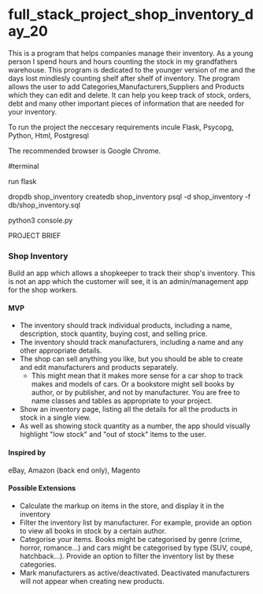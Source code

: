 # full_stack_project_shop_inventory_day_20

This is a program that helps companies manage their inventory. As a young person I spend hours and hours counting the stock in my grandfathers
warehouse. This program is dedicated to the younger version of me and the days lost mindlesly counting shelf after shelf of inventory.
The program allows the user to add Categories,Manufacturers,Suppliers and Products which they can edit and delete.
It can help you keep track of stock, orders, debt and many other important pieces of information that are needed for your inventory.

To run the project the neccesary requirements incule Flask, Psycopg, Python, Html, Postgresql

The recommended browser is Google Chrome.

#terminal

run flask

dropdb shop_inventory
createdb shop_inventory
psql -d shop_inventory -f db/shop_inventory.sql

python3 console.py

PROJECT BRIEF

### Shop Inventory

Build an app which allows a shopkeeper to track their shop's inventory. This is not an app which the customer will see, it is an admin/management app for the shop workers.

#### MVP

* The inventory should track individual products, including a name, description, stock quantity, buying cost, and selling price.
* The inventory should track manufacturers, including a name and any other appropriate details.
* The shop can sell anything you like, but you should be able to create and edit manufacturers and products separately.
  * This might mean that it makes more sense for a car shop to track makes and models of cars. Or a bookstore might sell books by author, or by publisher, and not by manufacturer. You are free to name classes and tables as appropriate to your project.
* Show an inventory page, listing all the details for all the products in stock in a single view.
* As well as showing stock quantity as a number, the app should visually highlight "low stock" and "out of stock" items to the user.

#### Inspired by

eBay, Amazon (back end only), Magento

#### Possible Extensions

* Calculate the markup on items in the store, and display it in the inventory
* Filter the inventory list by manufacturer. For example, provide an option to view all books in stock by a certain author.
* Categorise your items. Books might be categorised by genre (crime, horror, romance...) and cars might be categorised by type (SUV, coupé, hatchback...). Provide an option to filter the inventory list by these categories.
* Mark manufacturers as active/deactivated. Deactivated manufacturers will not appear when creating new products.

